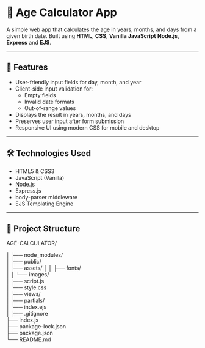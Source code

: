 # 🧮 Age Calculator App

A simple web app that calculates the age in years, months, and days from a given birth date. Built using **HTML**, **CSS**, **Vanilla JavaScript** **Node.js**, **Express** and **EJS**.

---

## 🚀 Features

- User-friendly input fields for day, month, and year
- Client-side input validation for:
  - Empty fields
  - Invalid date formats
  - Out-of-range values
- Displays the result in years, months, and days
- Preserves user input after form submission
- Responsive UI using modern CSS for mobile and desktop

---

## 🛠️ Technologies Used

- HTML5 & CSS3
- JavaScript (Vanilla)
- Node.js
- Express.js
- body-parser middleware
- EJS Templating Engine

---

## 📁 Project Structure
AGE-CALCULATOR/

│
├── node_modules/                 
│
├── public/                       
│   ├── assets/
│   │   ├── fonts/              
│   │   └── images/       
│   ├── script.js                 
│   └── style.css             
│
├── views/                       
│   ├── partials/              
│   └── index.ejs               
│
├── .gitignore                    
├── index.js                   
├── package-lock.json           
├── package.json                 
└── README.md                   
